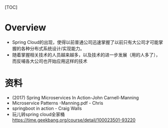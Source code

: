 [TOC]
# Overview
- Spring Cloud的出现，使得以前普通公司迅速掌握了以前只有大公司才可能掌握的各种分布式系统设计/实现能力。
- 随着掌握相关技术的人员越来越多，以及技术的进一步发展（用的人多了），而反哺各大公司也开始应用这样的技术


# 资料
- (2017) Spring Microservices In Action-John Carnell-Manning
- Microservice Patterns -Manning.pdf - Chris
- springboot in action - Craig Walls
- 玩儿转spring cloud全家桶 https://time.geekbang.org/course/detail/100023501-93220  
